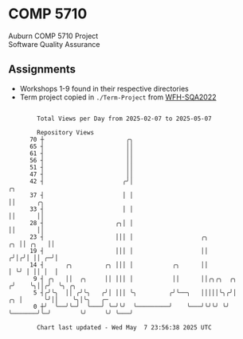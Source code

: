 # COMP 5710
Auburn COMP 5710 Project  
Software Quality Assurance

## Assignments
- Workshops 1-9 found in their respective directories
- Term project copied in `./Term-Project` from [WFH-SQA2022](https://github.com/wumphlett/WFH-SQA2022-AUBURN)

```

        Total Views per Day from 2025-02-07 to 2025-05-07

        Repository Views
      70 ┼                       ╭╮
      65 ┤                       ││
      61 ┤                       ││
      56 ┤                       ││
      51 ┤                       ││
      47 ┤                       ││
      42 ┤                      ╭╯│                                            ╭╮
      37 ┤                      │ │                                            ││      ╭╮
      33 ┤                      │ │                                            ││      ││
      28 ┤                    ╭╮│ │                                            ││      ││
      23 ┤                    │││ │                   ╭╮                    ╭╮ ││ ╭╮   ││
      19 ┤                    │││ │                   ││                   ╭╯│╭╯│ ││ ╭─╯│
      14 ┤      ╭╮         ╭╮ │││ │           ╭╮      ││                   │ ╰╯ │ ││ │  │
       9 ┤ ╭╮   ││  ╭╮     ││ │││ │           ││      ││╭╮╭╮  ╭╮          ╭╯    ╰╮││╭╯  ╰╮ ╭╮
       5 ┤╭╯╰╮  ││ ╭╯╰╮   ╭╯│ │││ ╰╮         ╭╯╰──╮   │││││╰╮╭╯│       ╭╮ │      ╰╯││    ╰╮│╰╮   ╭─
       0 ┼╯  ╰──╯╰─╯  ╰───╯ ╰─╯╰╯  ╰─────────╯    ╰───╯╰╯╰╯ ╰╯ ╰───────╯╰─╯        ╰╯     ╰╯ ╰───╯

        Chart last updated - Wed May  7 23:56:38 2025 UTC
        
```

